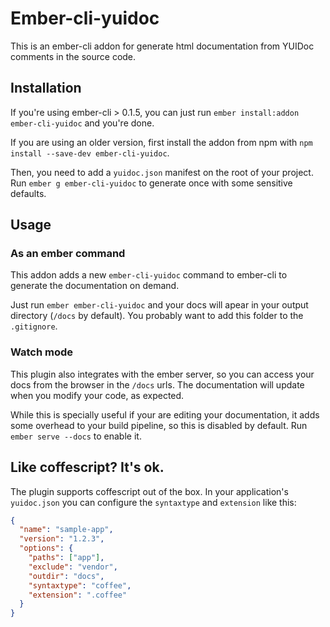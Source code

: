 # Ember-cli-yuidoc

This is an ember-cli addon for generate html documentation from YUIDoc comments in the source code.

## Installation

If you're using ember-cli > 0.1.5, you can just run `ember install:addon ember-cli-yuidoc` and you're done.

If you are using an older version, first install the addon from npm with `npm install --save-dev ember-cli-yuidoc`.

Then, you need to add a `yuidoc.json` manifest on the root of your project. Run `ember g ember-cli-yuidoc` to generate
once with some sensitive defaults.

##  Usage

### As an ember command

This addon adds a new `ember-cli-yuidoc` command to ember-cli to generate the documentation on demand. 

Just run `ember ember-cli-yuidoc` and your docs will apear in your output directory (`/docs` by default).
You probably want to add this folder to the `.gitignore`.

### Watch mode

This plugin also integrates with the ember server, so you can access your docs from the browser in the `/docs` urls.
The documentation will update when you modify your code, as expected. 

While this is specially useful if your are editing your documentation, it adds some overhead to your build pipeline,
so this is disabled by default. Run `ember serve --docs` to enable it.

## Like coffescript? It's ok.

The plugin supports coffescript out of the box. In your application's `yuidoc.json` you can configure
the `syntaxtype` and `extension` like this: 

```json
{
  "name": "sample-app",
  "version": "1.2.3",
  "options": {
    "paths": ["app"],
    "exclude": "vendor",
    "outdir": "docs",
    "syntaxtype": "coffee",
    "extension": ".coffee"
  }
}
```
